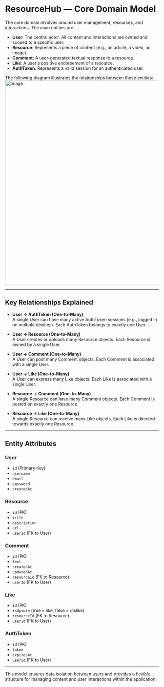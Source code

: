 # ResourceHub — Core Domain Model

The core domain revolves around user management, resources, and interactions. The main entities are:

- **User**: The central actor. All content and interactions are owned and scoped to a specific user.
- **Resource**: Represents a piece of content (e.g., an article, a video, an image).
- **Comment**: A user-generated textual response to a resource.
- **Like**: A user's positive endorsement of a resource.
- **AuthToken**: Represents a valid session for an authenticated user.

The following diagram illustrates the relationships between these entities:  
<img width="866" height="672" alt="image" src="https://github.com/user-attachments/assets/2d046a3c-ff6d-457e-97cd-bfb1bb8fdd60" />


---

## Key Relationships Explained

- **User → AuthToken (One-to-Many)**  
  A single User can have many active AuthToken sessions (e.g., logged in on multiple devices). Each AuthToken belongs to exactly one User.

- **User → Resource (One-to-Many)**  
  A User creates or uploads many Resource objects. Each Resource is owned by a single User.

- **User → Comment (One-to-Many)**  
  A User can post many Comment objects. Each Comment is associated with a single User.

- **User → Like (One-to-Many)**  
  A User can express many Like objects. Each Like is associated with a single User.

- **Resource → Comment (One-to-Many)**  
  A single Resource can have many Comment objects. Each Comment is posted on exactly one Resource.

- **Resource → Like (One-to-Many)**  
  A single Resource can receive many Like objects. Each Like is directed towards exactly one Resource.

---

## Entity Attributes

### User
- `id` (Primary Key)  
- `username`  
- `email`  
- `password`  
- `createdAt`  

### Resource
- `id` (PK)  
- `title`  
- `description`  
- `url`  
- `userId` (FK to User)  

### Comment
- `id` (PK)  
- `text`  
- `createdAt`  
- `updatedAt`  
- `resourceId` (FK to Resource)  
- `userId` (FK to User)  

### Like
- `id` (PK)  
- `isUpvote` (true = like, false = dislike)  
- `resourceId` (FK to Resource)  
- `userId` (FK to User)  

### AuthToken
- `id` (PK)  
- `token`  
- `expiresAt`  
- `userId` (FK to User)  

---

This model ensures data isolation between users and provides a flexible structure for managing content and user interactions within the application.
